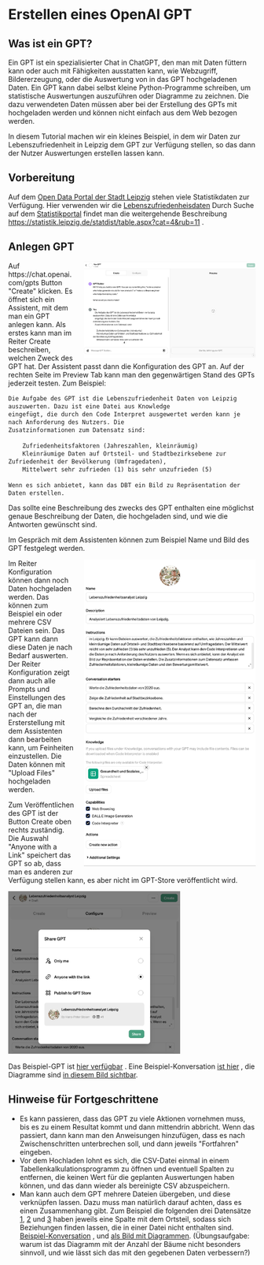 # Erstellen eines OpenAI GPT

## Was ist ein GPT?

Ein GPT ist ein spezialisierter Chat in ChatGPT, den man mit Daten füttern kann oder auch mit Fähigkeiten ausstatten
kann, wie Webzugriff, Bildererzeugung, oder die Auswertung von in das GPT hochgeladenen Daten. Ein GPT kann dabei selbst
kleine Python-Programme schreiben, um statistische Auswertungen auszuführen oder Diagramme zu zeichnen. Die dazu
verwendeten Daten müssen aber bei der Erstellung des GPTs mit hochgeladen werden und können nicht einfach aus dem Web
bezogen werden.

In diesem Tutorial machen wir ein kleines Beispiel, in dem wir Daten zur Lebenszufriedenheit in Leipzig dem GPT zur Verfügung stellen, so das dann der Nutzer Auswertungen erstellen lassen kann.

## Vorbereitung

Auf dem [Open Data Portal der Stadt Leipzig](https://opendata.leipzig.de) stehen viele Statistikdaten zur Verfügung. 
Hier verwenden wir die
[Lebenszufriedenheisdaten](https://opendata.leipzig.de/dataset/zufriedenheitsfaktoren-jahreszahlen-kleinraumig1/resource/38c8e984-ebe0-43c9-ac45-60c47899905e)
Durch Suche auf dem [Statistikportal](https://statistik.leipzig.de/) findet man die weitergehende Beschreibung
https://statistik.leipzig.de/statdist/table.aspx?cat=4&rub=11 .

## Anlegen GPT

<div style="float: right; margin-left: 20px;">
    <img src="img/ErstelleGPT.png" alt="Create GPT Dialog" width="350" />
</div>
Auf https://chat.openai.com/gpts Button "Create" klicken. Es öffnet sich ein Assistent, mit dem man ein GPT anlegen 
kann.
Als erstes kann man im Reiter Create beschreiben, welchen Zweck des GPT hat. Der Assistent passt dann die
Konfiguration des GPT an. Auf der rechten Seite im Preview Tab kann man den gegenwärtigen Stand des GPTs jederzeit
testen. Zum Beispiel:

    Die Aufgabe des GPT ist die Lebenszufriedenheit Daten von Leipzig auszuwerten. Dazu ist eine Datei aus Knowledge 
    eingefügt, die durch den Code Interpret ausgewertet werden kann je nach Anforderung des Nutzers. Die 
    Zusatzinformationen zum Datensatz sind:
    
        Zufriedenheitsfaktoren (Jahreszahlen, kleinräumig)
        Kleinräumige Daten auf Ortsteil- und Stadtbezirksebene zur Zufriedenheit der Bevölkerung (Umfragedaten),
        Mittelwert sehr zufrieden (1) bis sehr unzufrieden (5)

    Wenn es sich anbietet, kann das DBT ein Bild zu Repräsentation der Daten erstellen. 

Das sollte eine Beschreibung des zwecks des GPT enthalten eine möglichst genaue Beschreibung der Daten, die
hochgeladen sind, und wie die Antworten gewünscht sind.

Im Gespräch mit dem Assistenten können zum Beispiel Name und Bild des GPT festgelegt werden.

<div style="float: right; margin-left: 20px;">
    <img src="img/ReiterKonfiguration.png" alt="Reiter Konfiguration" width="350" />
</div>
Im Reiter Konfiguration können dann noch Daten hochgeladen werden. Das können zum Beispiel ein oder mehrere CSV 
Dateien sein. Das GPT kann dann diese Daten je nach Bedarf auswerten.
Der Reiter Konfiguration zeigt dann auch alle Prompts und Einstellungen des GPT an, die man nach der Ersterstellung
mit dem Assistenten dann bearbeiten kann, um Feinheiten einzustellen. Die Daten können mit "Upload Files"
hochgeladen werden.

Zum Veröffentlichen des GPT ist der Button Create oben rechts zuständig. Die Auswahl "Anyone with a Link" speichert das
GPT so ab, dass man es anderen zur Verfügung stellen kann, es aber nicht im GPT-Store veröffentlicht wird.

<div>
    <img src="img/GPTVeroeffentlichen.png" alt="GPT Veroeffentlichen" width="350" />
</div>

Das Beispiel-GPT ist [hier verfügbar](https://chat.openai.com/g/g-TITRy4NhJ-lebenszufriedenheitsanalyst-leipzig) . 
Eine Beispiel-Konversation [ist hier](https://chat.openai.com/share/b47493f7-b707-49f9-a822-41adef44b296) , die 
Diagramme sind [in diesem Bild sichtbar](img/Konversation1.png). 

## Hinweise für Fortgeschrittene 

- Es kann passieren, dass das GPT zu viele Aktionen vornehmen muss, bis es zu einem Resultat kommt und dann mittendrin abbricht. Wenn das passiert, dann kann man den Anweisungen hinzufügen, dass es nach Zwischenschritten unterbrechen soll, und dann jeweils "Fortfahren" eingeben.
- Vor dem Hochladen lohnt es sich, die CSV-Datei einmal in einem Tabellenkalkulationsprogramm zu öffnen und eventuell Spalten zu entfernen, die keinen Wert für die geplanten Auswertungen haben können, und das dann wieder als bereinigte CSV abzuspeichern.
- Man kann auch dem GPT mehrere Dateien übergeben, und diese verknüpfen lassen. Dazu muss man natürlich darauf 
  achten, dass es einen Zusammenhang gibt. Zum Beispiel die folgenden drei Datensätze
  [1](https://opendata.leipzig.de/dataset/baumkataster-stadt-leipzig1/resource/c5f999c8-ed58-49a7-83e0-17a7ed9cf0f2),
  [2](https://opendata.leipzig.de/dataset/wohnsituation-jahreszahlen-kleinraumig) und
  [3](https://opendata.leipzig.de/dataset/zufriedenheitsfaktoren-jahreszahlen-kleinraumig1/resource/38c8e984-ebe0-43c9-ac45-60c47899905e)
  haben jeweils eine Spalte mit dem Ortsteil, sodass sich Beziehungen finden lassen, die in einer Datei nicht 
  enthalten sind.
  [Beispiel-Konversation](https://chat.openai.com/share/3dc10952-ca04-4fe8-8736-5308b6a5a87a) , und [als Bild mit 
  Diagrammen](img/KonversationMitMehrerenDateien.png). (Übungsaufgabe: warum ist das Diagramm mit der Anzahl der 
  Bäume nicht besonders sinnvoll, und wie lässt sich das mit den gegebenen Daten verbessern?)
